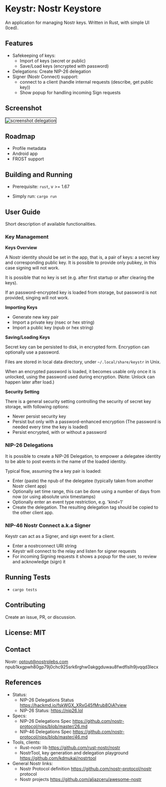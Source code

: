 # **Keystr**: Nostr Keystore

An application for managing Nostr keys.
Written in Rust, with simple UI (Iced).

## Features

- Safekeeping of keys:
  - Import of keys (secret or public)
  - Save/Load keys (encrypted with password)
- Delegations: Create NIP-26 delegation
- Signer (Nostr Connect) support:
  - connect to a client (handle internal requests (describe, get public key))
  - Show popup for handling incoming Sign requests


## Screenshot

<img src="media/screenshot-01-deleg.png" align="center" title="screenshot delegation" border="1">

## Roadmap

- Profile metadata
- Android app
- FROST support

## Building and Running

- Prerequisite: `rust`, v >= 1.67

- Simply run:  `cargo run`

## User Guide

Short description of available functionalities.

### Key Management

**Keys Overview**

A Nostr identity should be set in the app, that is, a pair of keys: a secret key and corresponding public key.
It is possible to provide only pubkey, in this case signing will not work.

It is possible that no key is set (e.g. after first startup or after clearing the keys).

If an password-encrypted key is loaded from storage, but password is not provided, singing will not work.

**Importing Keys**

- Generate new key pair
- Import a private key (nsec or hex string)
- Import a public key (npub or hex string)

**Saving/Loading Keys**

Secret key can be persisted to disk, in encrypted form.
Encryption can optionally use a password.

Files are stored in local data directory, under `~/.local/share/keystr` in Unix.

When an encrypted password is loaded, it becomes usable only once it is unlocked, using the password used during encryption. (Note: Unlock can happen later after load.)

**Security Setting**

There is a general security setting controlling the security of secret key storage, with following options:
- Never persist security key
- Persist but only with a password-enhanced encryption (The password is needed every time the key is loaded)
- Persist encrypted, with or without a password

### NIP-26 Delegations

It is possible to create a NIP-26 Delegation, to empower a delegatee identity to be able to post events in the name of the loaded identity.

Typical flow, assuming the a key pair is loaded:

- Enter (paste) the npub of the delegatee (typically taken from another Nostr client app)
- Optionally set time range, this can be done using a number of days from now (or using absolute unix timestamps)
- Optionally enter an event type restriction, e.g. 'kind=1'
- Create the delegation. The resulting delegation tag should be copied to the other client app.

### NIP-46 Nostr Connect a.k.a Signer

Keystr can act as a Signer, and sign event for a client.

- Enter a nostrconnect URI string
- Keystr will connect to the relay and listen for signer requests
- For incoming Signing requests it shows a popup for the user, to review and acknowledge (sign) it


## Running Tests

- `cargo tests`

## Contributing

Create an issue, PR, or discussion.

## License: MIT

## Contact

Nostr: optout@nostrplebs.com npub1kxgpwh80gp79j0chc925srk6rghw0akggduwau8fwdflslh9jvqqd3lecx

## References

- Status:
  - NIP-26 Delegations Status  https://hackmd.io/fskWGX_XRxG45fMrub8OiA?view
  - NIP-26 Status: https://nip26.lol
- Specs:
  - NIP-26 Delegations Spec https://github.com/nostr-protocol/nips/blob/master/26.md
  - NIP-46 Delegations Spec https://github.com/nostr-protocol/nips/blob/master/46.md
- Tools, clients:
  - Rust-nostr lib  https://github.com/rust-nostr/nostr
  - NostrTool, key generation and delegation playground  https://github.com/kdmukai/nostrtool
- General Nostr links:
  - Nostr Protocol definition  https://github.com/nostr-protocol/nostr  protocol
  - Nostr projects  https://github.com/aljazceru/awesome-nostr

